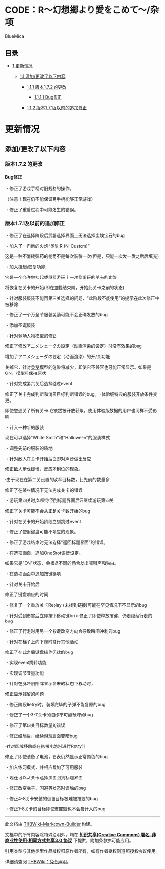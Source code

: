 # CODE：R～幻想郷より愛をこめて～/杂项

<!-- source html: G:\repos\THBWiki-Markdown-Builder\THBWikiMarkdown\Temp\main\5\5e\ns0%3ACODE%EF%BC%9AR%EF%BD%9E%E5%B9%BB%E6%83%B3%E9%83%B7%E3%82%88%E3%82%8A%E6%84%9B%E3%82%92%E3%81%93%E3%82%81%E3%81%A6%EF%BD%9E%2F%E6%9D%82%E9%A1%B9.html -->

BlueMica


## 目录

- [1 更新情况](#更新情况)

  - [1.1 添加/更改了以下内容](#添加/更改了以下内容)

    - [1.1.1 版本1.7.2 的更改](#版本1.7.2_的更改)

      - [1.1.1.1 Bug修正](#Bug修正)



    - [1.1.2 版本1.7.1及以前的追加修正](#版本1.7.1及以前的追加修正)










# 更新情况

## 添加/更改了以下内容

### 版本1.7.2 的更改

#### Bug修正
  
・修正了游戏手柄对旧规格的操作。   

（注意！现在仍不能保证用手柄能够正常游戏）  

・修正了重启过程中可能发生的错误。   

  


### 版本1.7.1及以前的追加修正
  
・修正了在选择阶段后武器选择界面上无法选择尘埃宝石的bug  

・加入了一门新的火炮“类型:R (N-Custom)”  

这是一种不消耗弹药的枪而不是每次装弹一次(但是，只能一次发一发之后后填充)  

・加入挂起/恢复功能  

它是一个允许您挂起或继续游玩上一次您游玩的关卡的功能  

将恢复在关卡的开始(即在加载结束阶，开始此关卡之前的状态)
  

・针对服装服装不能再第三关选择的问题，“此阶段不能使用”的提示在此次修正中被移除  

・修正了一个万圣节服装奖励可能不会正确发放的bug  

・添加圣诞服装  

・针对登场人物模型的修正  

修正了修改アニメシェーダの設定（动画渲染的设定）时没有效果的bug  

增加了アニメシェーダの設定（动画渲染）的开/关功能  

关掉它，针对[灵梦](./博丽灵梦.md)模型的渲染将减少，即使它不兼容也可能正常显示。如果是ON，模型将保持原状  

・针对完成第六关后选择跳过event  

修正了关卡完成判断和消灭目标判断错误的bug。
·体验版特典的服装开放条件变更。  

即使您通关了所有关卡.它依然被开放获取。使用体验版数据的用户也同样不受影响  

・计入一种新的服装  

现在可以选择“White Smith”和“Halloween”的服装样式  

・调整先前的服装的质地  

・针对敌人在关卡开始后立即对声音做出反应  

修正敌人步伐缓慢，反应不到位的现象。  

·由于现在在第二关设置的敌军目标数，比先前的数量多  

修正了在某些情况下无法完成关卡的错误  

・游玩第四关时,如果你回到标题界面后开继续游玩第四关  

修正了关卡可能不会从正确关卡数开始的bug  

・针对在关卡的开始阶段立刻跳过event  

・修正了使用键盘可能不响应的现象。  

・修正了游戏结束时无法选择“返回标题界面”的错误。  

・在选项画面，追加OneShot语音设定。  

如果它是"ON"状态，会根据不同的场合发出喊叫声和独白。  

・在选项画面中追加按键选项  

・针对关卡开始后  

修正了键盘响应的时间  

・修复了一个重放关卡Replay (未找到链接)可能在罕见情况下不显示的bug  

・针对受到伤害后立即按下移动键br/&gt;
修正了即使释放按键，仍走继续行走的bug  

・修正了行走时用另一个按键改变方向会导致瞬间冲刺的bug  

・针对在梯子上向下爬时进行其他活动  

修正了在此之后键盘操作无效的bug  

・实现event跳转功能  

・实现调节音量功能  

・针对在脉冲阴阳阵显示出来的状态下移动时，  

修正显示残留的问题  

・修正阶段Retry时，装填完毕的子弹不能复原的bug  

・修正了一个3-7关卡的目标不可能破坏的bug  

・修正了第四关目标数量的错误  

・修正结局后，继续游玩画面变暗bug  

·针对区域移动或在携带电池时进行Retry时  

修正了即使装备了电池，仪表仍然显示正常颜色的bug  

・加入练习模式，并相应增加了可用服装  

・现在可以从关卡选择页面回到标题界面  

・修正改变梯子、闪避等状态时误触的bug  

・修正4-8关卡安装的倒置目标极难被摧毁的bug  

・修正1-8关卡的目标即使被摧毁也不会被计入的bug  

  





---

此文档由 [THBWiki-Markdown-Builder](https://github.com/Delsin-Yu/THBWiki-Markdown-Builder) 构建。

文档中的所有内容除特殊注明外，均在 [**知识共享(Creative Commons) 署名-非商业性使用-相同方式共享 3.0 协议**](https://creativecommons.org/licenses/by-sa/3.0/deed.zh-hans) 下提供，附加条款亦可能应用。

引用类型与其他类型作品版权归原作者所有，如有作者授权则遵照授权协议使用。

详细请查阅 [THBWiki：免责声明](https://thbwiki.cc/THBWiki:%E5%85%8D%E8%B4%A3%E5%A3%B0%E6%98%8E)。

